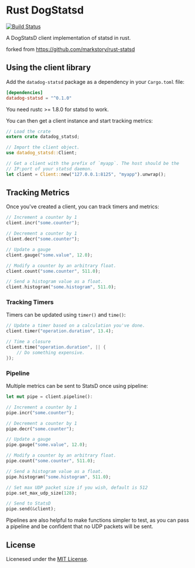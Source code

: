 # Rust DogStatsd

[![Build Status](https://travis-ci.org/minato128/rust-dogstatsd.svg?branch=master)](https://travis-ci.org/minato128/rust-dogstatsd)

A DogStatsD client implementation of statsd in rust. 

forked from https://github.com/markstory/rust-statsd

## Using the client library

Add the `datadog-statsd` package as a dependency in your `Cargo.toml` file:

```toml
[dependencies]
datadog-statsd = "^0.1.0"
```

You need rustc >= 1.8.0 for statsd to work.

You can then get a client instance and start tracking metrics:

```rust
// Load the crate
extern crate datadog_statsd;

// Import the client object.
use datadog_statsd::Client;

// Get a client with the prefix of `myapp`. The host should be the
// IP:port of your statsd daemon.
let client = Client::new("127.0.0.1:8125", "myapp").unwrap();
```

## Tracking Metrics

Once you've created a client, you can track timers and metrics:

```rust
// Increment a counter by 1
client.incr("some.counter");

// Decrement a counter by 1
client.decr("some.counter");

// Update a gauge
client.gauge("some.value", 12.0);

// Modify a counter by an arbitrary float.
client.count("some.counter", 511.0);

// Send a histogram value as a float.
client.histogram("some.histogram", 511.0);
```

### Tracking Timers

Timers can be updated using `timer()` and `time()`:

```rust
// Update a timer based on a calculation you've done.
client.timer("operation.duration", 13.4);

// Time a closure
client.time("operation.duration", || {
	// Do something expensive.
});
```

### Pipeline

Multiple metrics can be sent to StatsD once using pipeline:

```rust
let mut pipe = client.pipeline():

// Increment a counter by 1
pipe.incr("some.counter");

// Decrement a counter by 1
pipe.decr("some.counter");

// Update a gauge
pipe.gauge("some.value", 12.0);

// Modify a counter by an arbitrary float.
pipe.count("some.counter", 511.0);

// Send a histogram value as a float.
pipe.histogram("some.histogram", 511.0);

// Set max UDP packet size if you wish, default is 512
pipe.set_max_udp_size(128);

// Send to StatsD
pipe.send(&client);
```

Pipelines are also helpful to make functions simpler to test, as you can
pass a pipeline and be confident that no UDP packets will be sent.


## License

Licenesed under the [MIT License](LICENSE.txt).
